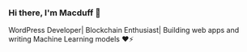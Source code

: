 ### Hi there, I'm Macduff 👋
WordPress Developer| Blockchain Enthusiast| Building web apps and writing Machine Learning models ❤⚡
